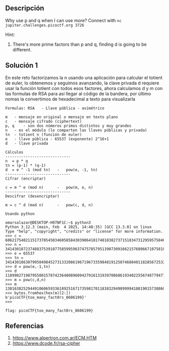## Descripción 
Why use p and q when I can use more? Connect with `nc jupiter.challenges.picoctf.org 3726`

Hint:
1. There's more prime factors than p and q, finding d is going to be different.
## Solución 1

En este reto factorizamos la n usando una aplicación para calcular el totient de euler, lo obtenemos y seguimos avanzando, la clave privada d requiere usar la función totient con todos esos factores, ahora calculamos d y m con las formulas de RSA para así llegar al código de la bandera, por último nomas la convertimos de hexadecimal a texto para visualizarla 

```
Formulas: RSA	- Llave pública - asimétrico

m	- mensaje en original o mensaje en texto plano
c	- mensaje cifrado (ciphertext)
p, q 	- son dos números primos distintos y muy grandes
n	- es el módulo (lo comparten las llaves públicas y privada)
tn	- totient n (función de euler)
e	- llave pública - 65537 (exponente) 2^16+1
d	- llave privada

Cálculos
-----------------------------
n  = p * q
tn = (p-1) * (q-1)
d  = e ^ -1 (mod tn)   -   pow(e, -1, tn)
-----------------------------
Cifrar (encriptar)

c = m ^ e (mod n)      -   pow(m, e, n)
-----------------------------
Descifrar (desencriptar)

m = c ^ d (mod n)      -   pow(c, d, n)

Usando python

omarsalazar@DESKTOP-H97NF1C:~$ python3
Python 3.12.3 (main, Feb  4 2025, 14:48:35) [GCC 13.3.0] on linux
Type "help", "copyright", "credits" or "license" for more information.
>>> c = 6062175402115173785450346058584303906418174818382737151834731295957584649920890331601555666134275797534860153923104206780333540423878368400019224374724133134228920265117442344483709420853719048521279504619772426815594746772386768373526631911945162270052401362329691654243721607702747431760531736803906865376646205986266841068136724147415024510
>>> n = 34143018723748837539107758599596374757857951390730916621576806671075818709921438880834269539895231815421237289239167052011259793607301720379027453314849273281376902909519640272842966140863891227630530185402087807607198235763217699383279870710094284860384269852910012376608413889971028329667780217187949598760032336727319819868819708561837055397
>>> e = 65537
>>> tn = 34143018630799504984527313320861967196733598481912507468040118285672532740068628854828329380018967288130317595673567621744379409578614379529394298202323979576956278738435432398899866765329413970718330103866080752081915718345923275395500120250740303100653886777009906679002397172280289059106782705029752162288090847396030735135539200000000000000
>>> d = pow(e,-1,tn)
>>> d
11899027198795500157874236480896094279161319397086861934022556748779477970965523033466271618164292122936607624474484405460146569339084065923850126965547396028772775781403867677661061033006146376721648222718483976647557181546620803668663850138500519139096003387199692823113886070691087509498434731264469526933793047507901521133035008132810473473
>>> m = pow(c,d,n)
>>> m
13016382529449106065933618925167173598170118383294989999418819015738860882180477
>>> bytes.fromhex(hex(m)[2:])
b'picoCTF{too_many_fact0rs_8606199}'
>>>

flag: picoCTF{too_many_fact0rs_8606199}
```
## Referencias
1. https://www.alpertron.com.ar/ECM.HTM
2. https://www.dcode.fr/rsa-cipher